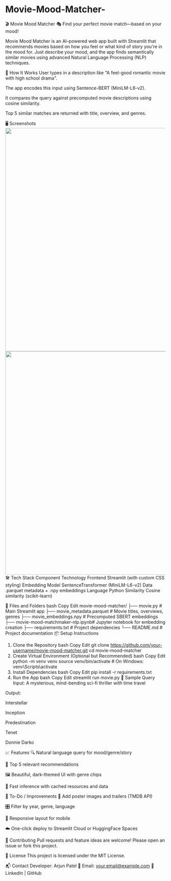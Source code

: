 # Movie-Mood-Matcher-
🎬 Movie Mood Matcher 🎭
Find your perfect movie match—based on your mood!

Movie Mood Matcher is an AI-powered web app built with Streamlit that recommends movies based on how you feel or what kind of story you're in the mood for. Just describe your mood, and the app finds semantically similar movies using advanced Natural Language Processing (NLP) techniques.


🧠 How It Works
User types in a description like "A feel-good romantic movie with high school drama".

The app encodes this input using Sentence-BERT (MiniLM-L6-v2).

It compares the query against precomputed movie descriptions using cosine similarity.

Top 5 similar matches are returned with title, overview, and genres.

🖥️ Screenshots
<img src="https://your-placeholder.com/screenshot1.png" width="700"/> <img src="https://your-placeholder.com/screenshot2.png" width="700"/>
🛠️ Tech Stack
Component	Technology
Frontend	Streamlit (with custom CSS styling)
Embedding Model	SentenceTransformer (MiniLM-L6-v2)
Data	.parquet metadata + .npy embeddings
Language	Python
Similarity	Cosine similarity (scikit-learn)

📂 Files and Folders
bash
Copy
Edit
movie-mood-matcher/
├── movie.py                        # Main Streamlit app
├── movie_metadata.parquet         # Movie titles, overviews, genres
├── movie_embeddings.npy           # Precomputed SBERT embeddings
├── movie-mood-matchmaker-nlp.ipynb# Jupyter notebook for embedding creation
├── requirements.txt               # Project dependencies
└── README.md                      # Project documentation
📦 Setup Instructions
1. Clone the Repository
bash
Copy
Edit
git clone https://github.com/your-username/movie-mood-matcher.git
cd movie-mood-matcher
2. Create Virtual Environment (Optional but Recommended)
bash
Copy
Edit
python -m venv venv
source venv/bin/activate  # On Windows: venv\Scripts\activate
3. Install Dependencies
bash
Copy
Edit
pip install -r requirements.txt
4. Run the App
bash
Copy
Edit
streamlit run movie.py
📝 Sample Query
Input:
A mysterious, mind-bending sci-fi thriller with time travel

Output:

Interstellar

Inception

Predestination

Tenet

Donnie Darko

📈 Features
🔍 Natural language query for mood/genre/story

🎯 Top 5 relevant recommendations

🖼️ Beautiful, dark-themed UI with genre chips

🚀 Fast inference with cached resources and data

📌 To-Do / Improvements
🎥 Add poster images and trailers (TMDB API)

🎛️ Filter by year, genre, language

📱 Responsive layout for mobile

☁️ One-click deploy to Streamlit Cloud or HuggingFace Spaces

🤝 Contributing
Pull requests and feature ideas are welcome! Please open an issue or fork this project.

📜 License
This project is licensed under the MIT License.

📬 Contact
Developer: Arjun Patel
📧 Email: your.email@example.com
🔗 LinkedIn | GitHub
